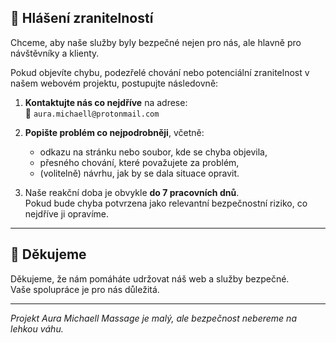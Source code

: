 
## 📢 Hlášení zranitelností

Chceme, aby naše služby byly bezpečné nejen pro nás, ale hlavně pro návštěvníky a klienty.

Pokud objevíte chybu, podezřelé chování nebo potenciální zranitelnost v našem webovém projektu, postupujte následovně:

1. **Kontaktujte nás co nejdříve** na adrese:  
   📧 `aura.michaell@protonmail.com`

2. **Popište problém co nejpodrobněji**, včetně:
   - odkazu na stránku nebo soubor, kde se chyba objevila,
   - přesného chování, které považujete za problém,
   - (volitelně) návrhu, jak by se dala situace opravit.

3. Naše reakční doba je obvykle **do 7 pracovních dnů**.  
   Pokud bude chyba potvrzena jako relevantní bezpečnostní riziko, co nejdříve ji opravíme.

---

## 🙏 Děkujeme

Děkujeme, že nám pomáháte udržovat náš web a služby bezpečné.  
Vaše spolupráce je pro nás důležitá.

---

*Projekt Aura Michaell Massage je malý, ale bezpečnost nebereme na lehkou váhu.*
